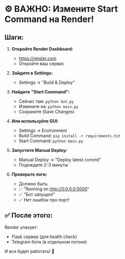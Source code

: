 # ⚙️ ВАЖНО: Измените Start Command на Render!

## Шаги:

1. **Откройте Render Dashboard:**
   - https://render.com
   - Откройте ваш сервис

2. **Зайдите в Settings:**
   - Settings → "Build & Deploy"

3. **Найдите "Start Command":**
   - Сейчас там: `python bot.py`
   - Измените на: `python main.py`
   - Сохраните (Save Changes)

4. **Или используйте GUI:**
   - Settings → Environment
   - Build Command: `pip install -r requirements.txt`
   - Start Command: `python main.py`

5. **Запустите Manual Deploy:**
   - Manual Deploy → "Deploy latest commit"
   - Подождите 2-3 минуты

6. **Проверьте логи:**
   - Должно быть:
   - ✅ "Running on http://0.0.0.0:5000"
   - ✅ "Бот запущен!"
   - ✅ Нет ошибок про порт!

## ✅ После этого:

Render упакует:
- Flask сервер (для health check)
- Telegram бота (в отдельном потоке)

И все будет работать! 🎉

